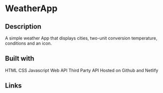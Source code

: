 # WeatherApp

## Description 
A simple weather App that displays cities, two-unit conversion temperature, conditions and an icon. 

## Built with
HTML
CSS 
Javascript
Web API
Third Party API
Hosted on Github and Netlify

## Links
